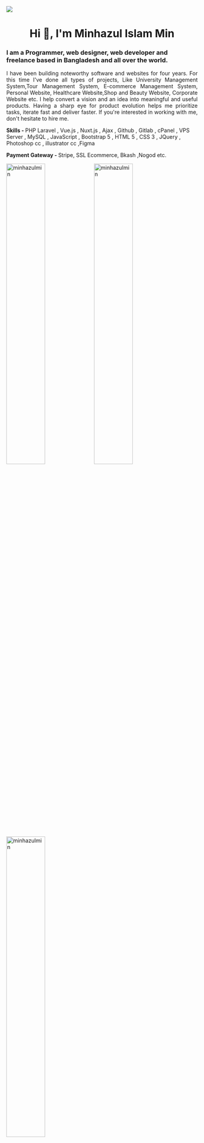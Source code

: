 ![](https://minhazulmin.github.io/github-profile-readme-generator/github.jpg)

<h1 align="center">Hi 👋, I'm Minhazul Islam Min</h1>
<h3>I am a Programmer, web designer, web developer and freelance based in Bangladesh and all over the world.</h3>


<P align="justify"> I have been building noteworthy software and websites for four years. For this time I've done all types of projects, Like University Management System,Tour Management System, E-commerce Management System, Personal Website, Healthcare Website,Shop and Beauty Website, Corporate Website etc. I help convert a vision and an idea into meaningful and useful products. Having a sharp eye for product evolution helps me prioritize tasks, iterate fast and deliver faster. If you're interested in working with me, don't hesitate to hire me.</P>

<b>Skills - </b> PHP Laravel , Vue.js , Nuxt.js , Ajax , Github , Gitlab , cPanel , VPS Server , MySQL , JavaScript , Bootstrap 5 , HTML 5 , CSS 3 , JQuery , Photoshop cc , illustrator cc ,Figma

<b> Payment Gateway - </b> Stripe, SSL Ecommerce, Bkash ,Nogod etc.

<p>
   
 <img width="45%"  src="https://github-readme-stats.vercel.app/api?username=minhazulmin&show_icons=true&locale=en" alt="minhazulmin" />
   <img  width="45%" src="https://github-readme-streak-stats.herokuapp.com/?user=minhazulmin&" alt="minhazulmin" />
</p>

<p><img  width="45%" src="https://github-readme-stats.vercel.app/api/top-langs?username=minhazulmin&show_icons=true&locale=en&layout=compact" alt="minhazulmin" /></p>




